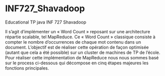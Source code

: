 # INF727_Shavadoop
Educational TP java INF 727 Shavadoop

Il s’agit d’implémenter un « Word Count » reposant sur une architecture répartie scalable, tel MapReduce. Ce « Word Count » classique consiste à compter le nombre d’occurrences de chaque mot contenu dans un document. L’objectif est de réaliser cette opération de façon optimisée (autant que cela a été possible) sur un cluster de machines de TP de l’école. Pour réaliser cette implémentation de MapReduce nous nous sommes basé sur le process ci-dessous qui décompose en cinq étapes majeures les fonctions principales.

